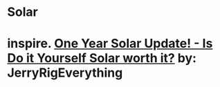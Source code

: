 # Solar
# inspire. [One Year Solar Update! - Is Do it Yourself Solar worth it?](https://youtu.be/vBquse_KAdI) by: JerryRigEverything
